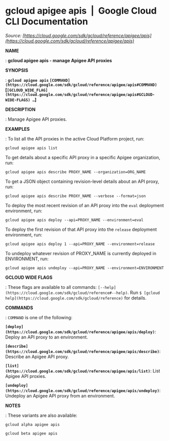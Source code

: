 # gcloud apigee apis  |  Google Cloud CLI Documentation

*Source: [https://cloud.google.com/sdk/gcloud/reference/apigee/apis](https://cloud.google.com/sdk/gcloud/reference/apigee/apis)*

**NAME**

: **gcloud apigee apis - manage Apigee API proxies**

**SYNOPSIS**

: **`gcloud apigee apis` `[COMMAND](https://cloud.google.com/sdk/gcloud/reference/apigee/apis#COMMAND)` [`[GCLOUD_WIDE_FLAG](https://cloud.google.com/sdk/gcloud/reference/apigee/apis#GCLOUD-WIDE-FLAGS) …`]**

**DESCRIPTION**

: Manage Apigee API proxies.

**EXAMPLES**

: To list all the API proxies in the active Cloud Platform project, run:

```
gcloud apigee apis list
```

To get details about a specific API proxy in a specific Apigee organization,
run:

```
gcloud apigee apis describe PROXY_NAME --organization=ORG_NAME
```

To get a JSON object containing revision-level details about an API proxy, run:

```
gcloud apigee apis describe PROXY_NAME --verbose --format=json
```

To deploy the most recent revision of an API proxy into the
``eval`` deployment environment, run:

```
gcloud apigee apis deploy --api=PROXY_NAME --environment=eval
```

To deploy the first revision of that API proxy into the
``release`` deployment environment, run:

```
gcloud apigee apis deploy 1 --api=PROXY_NAME --environment=release
```

To undeploy whatever revision of PROXY_NAME is currently deployed in
ENVIRONMENT, run:

```
gcloud apigee apis undeploy --api=PROXY_NAME --environment=ENVIRONMENT
```

**GCLOUD WIDE FLAGS**

: These flags are available to all commands: `[--help](https://cloud.google.com/sdk/gcloud/reference#--help)`.
Run `$ [gcloud help](https://cloud.google.com/sdk/gcloud/reference)` for details.

**COMMANDS**

: ``COMMAND`` is one of the following:

**`[deploy](https://cloud.google.com/sdk/gcloud/reference/apigee/apis/deploy)`**:
Deploy an API proxy to an environment.

**`[describe](https://cloud.google.com/sdk/gcloud/reference/apigee/apis/describe)`**:
Describe an Apigee API proxy.

**`[list](https://cloud.google.com/sdk/gcloud/reference/apigee/apis/list)`**:
List Apigee API proxies.

**`[undeploy](https://cloud.google.com/sdk/gcloud/reference/apigee/apis/undeploy)`**:
Undeploy an Apigee API proxy from an environment.

**NOTES**

: These variants are also available:

```
gcloud alpha apigee apis
```

```
gcloud beta apigee apis
```